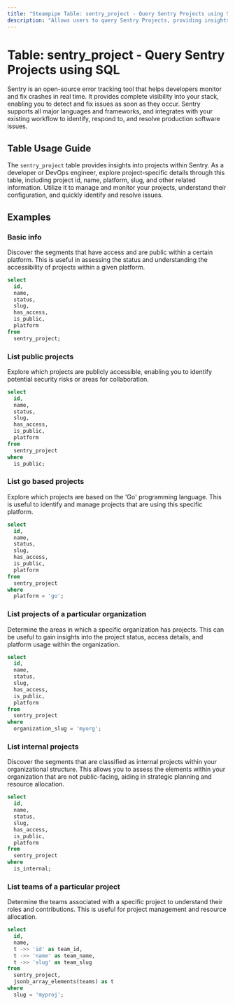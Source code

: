 ```yaml
---
title: "Steampipe Table: sentry_project - Query Sentry Projects using SQL"
description: "Allows users to query Sentry Projects, providing insights into project details, including its id, name, platform, slug, and other related information."
---
```


# Table: sentry_project - Query Sentry Projects using SQL

Sentry is an open-source error tracking tool that helps developers monitor and fix crashes in real time. It provides complete visibility into your stack, enabling you to detect and fix issues as soon as they occur. Sentry supports all major languages and frameworks, and integrates with your existing workflow to identify, respond to, and resolve production software issues.

## Table Usage Guide

The `sentry_project` table provides insights into projects within Sentry. As a developer or DevOps engineer, explore project-specific details through this table, including project id, name, platform, slug, and other related information. Utilize it to manage and monitor your projects, understand their configuration, and quickly identify and resolve issues.

## Examples

### Basic info
Discover the segments that have access and are public within a certain platform. This is useful in assessing the status and understanding the accessibility of projects within a given platform.

```sql
select
  id,
  name,
  status,
  slug,
  has_access,
  is_public,
  platform
from
  sentry_project;
```

### List public projects
Explore which projects are publicly accessible, enabling you to identify potential security risks or areas for collaboration.

```sql
select
  id,
  name,
  status,
  slug,
  has_access,
  is_public,
  platform
from
  sentry_project
where
  is_public;
```

### List go based projects
Explore which projects are based on the 'Go' programming language. This is useful to identify and manage projects that are using this specific platform.

```sql
select
  id,
  name,
  status,
  slug,
  has_access,
  is_public,
  platform
from
  sentry_project
where
  platform = 'go';
```

### List projects of a particular organization
Determine the areas in which a specific organization has projects. This can be useful to gain insights into the project status, access details, and platform usage within the organization.

```sql
select
  id,
  name,
  status,
  slug,
  has_access,
  is_public,
  platform
from
  sentry_project
where
  organization_slug = 'myorg';
```

### List internal projects
Discover the segments that are classified as internal projects within your organizational structure. This allows you to assess the elements within your organization that are not public-facing, aiding in strategic planning and resource allocation.

```sql
select
  id,
  name,
  status,
  slug,
  has_access,
  is_public,
  platform
from
  sentry_project
where
  is_internal;
```

### List teams of a particular project
Determine the teams associated with a specific project to understand their roles and contributions. This is useful for project management and resource allocation.

```sql
select
  id,
  name,
  t ->> 'id' as team_id,
  t ->> 'name' as team_name,
  t ->> 'slug' as team_slug
from
  sentry_project,
  jsonb_array_elements(teams) as t
where
  slug = 'myproj';
```